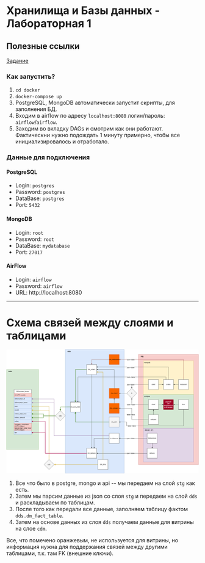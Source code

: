 # Хранилища и Базы данных - Лабораторная 1

## Полезные ссылки
[Задание](./docs/Заданька.pdf)

### Как запустить?
1. `cd docker`
2. `docker-compose up`
3. PostgreSQL, MongoDB автоматически запустит скрипты, для заполнения БД.
4. Входим в airflow по адресу `localhost:8080` логин/пароль: `airflow`/`airflow`.
5. Заходим во вкладку DAGs и смотрим как они работают. Фактическни нужно подождать 1 минуту примерно, чтобы все инициализировалось и отработало.

### Данные для подключения
#### PostgreSQL
+ Login: `postgres`
+ Password: `postgres`
+ DataBase: `postgres`
+ Port: `5432`

#### MongoDB
+ Login: `root`
+ Password: `root`
+ DataBase: `mydatabase`
+ Port: `27017`

#### AirFlow
+ Login: `airflow`
+ Password: `airflow`
+ URL: http://localhost:8080

---

# Схема связей между слоями и таблицами
![lab1-scheme](./docs/img/lab1.png)

1. Все что было в postgre, mongo и api -- мы передаем на слой `stg` как есть.
2. Затем мы парсим данные из json со слоя `stg` и передаем на слой `dds` и раскладываем по таблицам.
3. После того как передали все данные, заполняем таблицу фактом `dds.dm_fact_table`.
4. Затем на основе данных из слоя `dds` получаем данные для витрины на слое `cdm`.

Все, что помечено оранжевым, не используется для витрины, но информация нужна для поддержания связей между другими таблицами, т.к. там FK (внешние ключи).